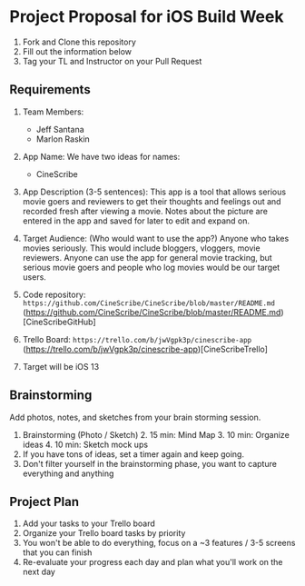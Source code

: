 # Project Proposal for iOS Build Week

1. Fork and Clone this repository
2. Fill out the information below
3. Tag your TL and Instructor on your Pull Request

## Requirements

1. Team Members:
    * Jeff Santana
    * Marlon Raskin
    
2. App Name: 
    We have two ideas for names:
    * CineScribe
    
3. App Description (3-5 sentences):
   This app is a tool that allows serious movie goers and reviewers to get their thoughts and feelings out and recorded fresh after viewing a movie. Notes about the picture are entered in the app and saved for later to edit and expand on.
   
4. Target Audience: (Who would want to use the app?)
    Anyone who takes movies seriously. This would include bloggers, vloggers, movie reviewers. Anyone can use the app for general movie tracking, but serious movie goers and people who log movies would be our target users.
    
5. Code repository: `https://github.com/CineScribe/CineScribe/blob/master/README.md` (https://github.com/CineScribe/CineScribe/blob/master/README.md)[CineScribeGitHub]
6. Trello Board: `https://trello.com/b/jwVgpk3p/cinescribe-app` (https://trello.com/b/jwVgpk3p/cinescribe-app)[CineScribeTrello]

7. Target will be iOS 13

## Brainstorming

Add photos, notes, and sketches from your brain storming session. 

1. Brainstorming (Photo / Sketch)
    2. 15 min: Mind Map 
    3. 10 min: Organize ideas
    4. 10 min: Sketch mock ups 
2. If you have tons of ideas, set a timer again and keep going.
3. Don't filter yourself in the brainstorming phase, you want to capture everything and anything

## Project Plan
1. Add your tasks to your Trello board
2. Organize your Trello board tasks by priority
3. You won't be able to do everything, focus on a ~3 features / 3-5 screens that you can finish
4. Re-evaluate your progress each day and plan what you'll work on the next day
